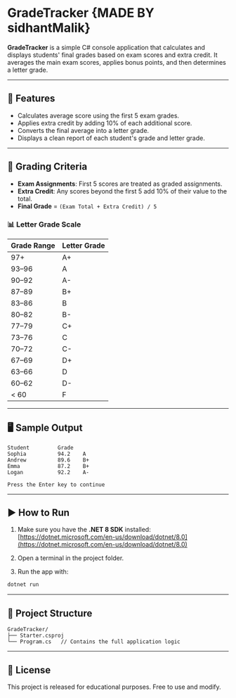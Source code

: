 # GradeTracker {MADE BY sidhantMalik}

**GradeTracker** is a simple C# console application that calculates and displays students' final grades based on exam scores and extra credit. It averages the main exam scores, applies bonus points, and then determines a letter grade.

---

## 📌 Features

- Calculates average score using the first 5 exam grades.
- Applies extra credit by adding 10% of each additional score.
- Converts the final average into a letter grade.
- Displays a clean report of each student's grade and letter grade.

---

## 🧮 Grading Criteria

- **Exam Assignments**: First 5 scores are treated as graded assignments.
- **Extra Credit**: Any scores beyond the first 5 add 10% of their value to the total.
- **Final Grade** = `(Exam Total + Extra Credit) / 5`

### 📊 Letter Grade Scale

| Grade Range | Letter Grade |
|-------------|--------------|
| 97+         | A+           |
| 93–96       | A            |
| 90–92       | A-           |
| 87–89       | B+           |
| 83–86       | B            |
| 80–82       | B-           |
| 77–79       | C+           |
| 73–76       | C            |
| 70–72       | C-           |
| 67–69       | D+           |
| 63–66       | D            |
| 60–62       | D-           |
| < 60        | F            |

---

## 🖥 Sample Output

```
Student         Grade
Sophia          94.2    A
Andrew          89.6    B+
Emma            87.2    B+
Logan           92.2    A-

Press the Enter key to continue
```

---

## ▶️ How to Run

1. Make sure you have the **.NET 8 SDK** installed:  
   [https://dotnet.microsoft.com/en-us/download/dotnet/8.0](https://dotnet.microsoft.com/en-us/download/dotnet/8.0)

2. Open a terminal in the project folder.

3. Run the app with:

```bash
dotnet run
```

---

## 📂 Project Structure

```
GradeTracker/
├── Starter.csproj
└── Program.cs   // Contains the full application logic
```

---

## 📘 License

This project is released for educational purposes. Free to use and modify.
